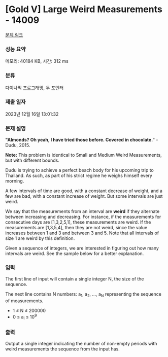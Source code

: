 # [Gold V] Large Weird Measurements - 14009 

[문제 링크](https://www.acmicpc.net/problem/14009) 

### 성능 요약

메모리: 40184 KB, 시간: 312 ms

### 분류

다이나믹 프로그래밍, 두 포인터

### 제출 일자

2023년 12월 16일 13:01:32

### 문제 설명

<p><strong>"Almonds? Oh yeah, I have tried those before. Covered in chocolate."</strong> - Dudu, 2015.</p>

<p><strong>Note:</strong> This problem is identical to Small and Medium Weird Measurements, but with different bounds.</p>

<p>Dudu is trying to achieve a perfect beach body for his upcoming trip to Thailand. As such, as part of his strict regime he weighs himself every morning.</p>

<p>A few intervals of time are good, with a constant decrease of weight, and a few are bad, with a constant increase of weight. But some intervals are just weird.</p>

<p>We say that the measurements from an interval are <strong>weird</strong> if they alternate between increasing and decreasing. For instance, if the measurements for consecutive days are [1,3,2,5,1], these measurements are weird. If the measurements are [1,3,5,4], then they are not weird, since the value increases between 1 and 3 and between 3 and 5. Note that all intervals of size 1 are weird by this definition.</p>

<p>Given a sequence of integers, we are interested in figuring out how many intervals are weird. See the sample below for a better explanation.</p>

### 입력 

 <p>The first line of input will contain a single integer N, the size of the sequence.</p>

<p>The next line contains N numbers: a<sub>1</sub>, a<sub>2</sub>, ..., a<sub>N</sub> representing the sequence of measurements.</p>

<ul>
	<li>1 ≤ N ≤ 200000</li>
	<li>0 ≤ a<sub>i</sub> ≤ 10<sup>9</sup></li>
</ul>

### 출력 

 <p>Output a single integer indicating the number of non-empty periods with weird measurements the sequence from the input has.</p>

